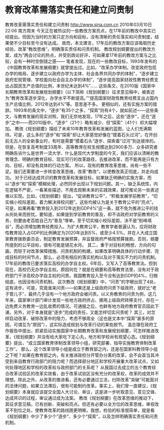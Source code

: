 # 教育改革需落实责任和建立问责制

教育改革需落实责任和建立问责制
http://www.sina.com.cn  2010年03月10日22:06  南方周末
今天正在被热议的一些教改方案亮点，在17年前的教改中其实已经提出。但因为当时的方案只定方向和目标，没有清晰的责任落实和问责制度，结果使不少目标至今没有达成。
故而，本文建言，17年后的教改方案应该吸取历史经验，改革“教改思维”，明确落实责任和问责机制。
教改规划纲要提出的教改方案，成为“两会讨论的热点，并受到舆论好评，可如果拿17年前的教改方案与之比较，会有一种时空倒错之感——
笔者发现，现在的一些教改目标，1993年发布的《中国教育改革和发展纲要》就曾提出过。比如，“改革办学体制。改变政府包揽办学的格局，逐步建立以政府办学为主体、社会各界共同办学的体制”，“逐步建立政府宏观管理、学校面向社会自主办学的体制”，“逐步提高国家财政性教育经费支出占国民生产总值的比例，本世纪末达到4%”……
这些条文，在2010版《国家中长期教育改革和发展规划纲要》（以下简称《规划纲要》）征求意见稿中，被表述为“教育改革逐步深化，办学水平不断提高。”“提高国家财政性教育经费支出占国内生产总值比例，2012年达到4%”等。意思差不多。
更相似的，还有实施方案的措辞。1993年的条文中，“逐步”有35个之多，“探索”则有4个，就如前述——这些条文，与教育发展的现实对照，我们无奈地发现，17年之后，这些“逐步”，还在“逐步”之中——而2010版中，“逐步”（21个）略有减少、但“探索”（41个）却大幅增加。
教改《规划纲要》描绘了未来10年教育改革和发展的蓝图，让人们充满期待。可是，这么多的“逐步”和“探索”却让大家感觉好像在“摸着石头过河”。在开创前无古人的全新事业时，有时是需要“摸着石头”逐步、探索着“过河”到达彼岸的。但是，在恢复高考制度33周年、高等教育在校生规模达到2900多万、众多研究者明确告诉什么是世界一流大学、什么是现代大学制度的今天，我们应该以清晰的教育理念、明确的教育目标、现实可行的改革路径，去推进改革，而不能再是只有方向、目标，却没有具体的行动方案。
所以，现有的教育改革思维，尚有一些不足。我们还需要进一步转变改革思维，改革“教改”，以使教改真正彻底，并走向成功。
对于已经达成共识的教育改革和发展目标，如果缺乏明确的实施方案，而以“逐步”和“探索”模糊处理，必然同步出现以下规划问题。其一，缺乏系统性，内在逻辑不严密，一看某些描述，不用去观察未来的实践效果，就可推论另一些表述难以实现。比如，《规划纲要》提出，“促进教育公平”，“积极发展学前教育”，“切实缩小校际差距，着力解决择校问题”。这些均被认为是关于教育公平的“亮点”。可是，如果再看“教育投入到2012年达到GDP4%”这一条，就不免为推进公平的钱从何处来而担忧。要知道，如果提到学前教育的普及，却不谈政府对学前教育的义务，则要由老百姓自己为“普及”埋单。至于切实缩小校际差距，决不是“削峰填谷”，而必须增加教育经费投入。为扩大教育公平，教育学者普遍认为，应将财政性教育投入占GDP的比例确定为2020年达到5%，或至少4.5%，并在人大成立国家教育拨款委员会，制定教育发展预算，并监督政府严格按预算拨款。否则，纲要所提到的公平目标，很有可能是镜花水月。
其二，重于对目标的畅想，方向的勾画，而轻于对改革保障措施、问责机制的构建。如果改革明确具体的行动步骤、完成目标的时间节点，那么，必须有相应的落实机构以及对于落实不力的问责机制。17年前的教改已要求落实高校的办学自主权。6年后，又写入了高等教育法。但到现在，高校仍无办学自主权。原因何在？就是在纲要和高等教育法里，没有对于政府部门干涉高校办学自主权的问责。我国教育投入至今没有达到GDP的4%，归根结底，也因没有问责机制。
这次教改《规划纲要》中，“问责”的字眼出现了4处，这有进步。可是，究竟谁来问责——如果还是上级政府问责下级政府，就好比“老子管儿子”，最终几乎没有一个地方政府会被问责。以义务教育的问责为例，这几年来，国家审计部门审计发现一些地方政府挤占、挪用上级政府转移支付，存在一边免费义务教育一边乱收费的情况。可通报之后，也鲜有地方政府教育官员因此下课。另外，对于本身就是“逐步”完成的责任，又能怎样切实问责呢？
其三，对怎样启动改革、破除改革中的阻力，考虑不够周全（这也是文本中“探索”甚多的原因，可谓互为“原因”），这实际造成规划与改革行动的某些脱节。
温总理在政府工作报告中提出，抓紧启动实施国家中长期教育改革和发展规划纲要，可怎样推进改革，《规划纲要》并没有给大家吃下定心丸，地方和学校尚有观望心态。《规划纲要》提出，“成立国家教育体制改革领导小组，研究部署、指导实施教育体制改革工作”。
那么，这个改革领导小组是成立于教育部之内，还是在国家科教领导小组之下呢？如果在教育部之内，有关推进政校分开管办分离的改革，会不会首当其冲受到来自教育行政部门的阻力呢？而选择部分地区和学校开展重大改革试点，又如何处理地区和学校的改革权与政府部门的关系呢？
从我国过去成立的五个教育综合改革试验区的改革实效看，由于改革试验区没有充分的改革权，改革的成效并不理想。除此之外，从改革的推进看，还有必要通过立法，扫除改革“突破”可能面对的法律问题，如果立法滞后，很有可能制约改革。事实上，我们曾一直建议，《规划纲要》本身就应该提交全国人大讨论、审议，这是进一步听取意见、意见交锋、达成共识的过程，审议通过成为法案。
教改《规划纲要》在改革思维的推动下，其征求意见稿，已有创新、突破和亮点。但还有必要以全方位的改革思维，审视改革不到位之处，使教育改革的路线图更明晰。我想，检验的标准很简单，就是看《规划纲要》中少了多少个“逐步”、多少个“探索”，以及怎样明确落实责任和问责机制。

